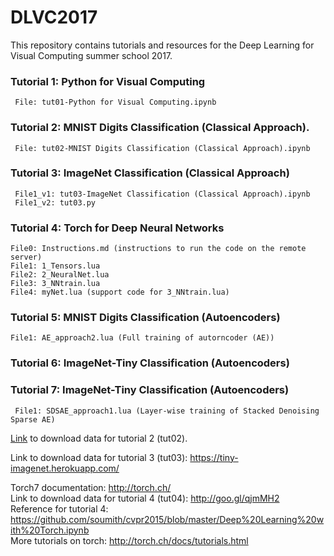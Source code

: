 # DLVC2017

This repository contains tutorials and resources for the Deep Learning for Visual Computing summer school 2017.

### Tutorial 1: Python for Visual Computing
     File: tut01-Python for Visual Computing.ipynb
     
### Tutorial 2: MNIST Digits Classification (Classical Approach).
     File: tut02-MNIST Digits Classification (Classical Approach).ipynb

### Tutorial 3: ImageNet Classification (Classical Approach)
     File1_v1: tut03-ImageNet Classification (Classical Approach).ipynb
     File1_v2: tut03.py

### Tutorial 4: Torch for Deep Neural Networks
    File0: Instructions.md (instructions to run the code on the remote server)
    File1: 1_Tensors.lua 
    File2: 2_NeuralNet.lua
    File3: 3_NNtrain.lua
    File4: myNet.lua (support code for 3_NNtrain.lua)
        
### Tutorial 5: MNIST Digits Classification (Autoencoders)
    File1: AE_approach2.lua (Full training of autorncoder (AE))
        
### Tutorial 6: ImageNet-Tiny Classification (Autoencoders)

### Tutorial 7: ImageNet-Tiny Classification (Autoencoders)
     File1: SDSAE_approach1.lua (Layer-wise training of Stacked Denoising Sparse AE)



[Link](http://yann.lecun.com/exdb/mnist/) to download data for tutorial 2 (tut02).

Link to download data for tutorial 3 (tut03): https://tiny-imagenet.herokuapp.com/

Torch7 documentation: http://torch.ch/  <br />
Link to download data for tutorial 4 (tut04): http://goo.gl/qjmMH2  <br />
Reference for tutorial 4: https://github.com/soumith/cvpr2015/blob/master/Deep%20Learning%20with%20Torch.ipynb <br />
More tutorials on torch: http://torch.ch/docs/tutorials.html
